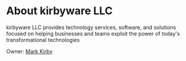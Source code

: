 # About kirbyware LLC

kirbyware LLC provides technology services, software, and solutions focused on helping businesses and teams exploit the power of today's transformational technologies


Owner: [Mark Kirby](https://www.kirbymark.dev/about)
